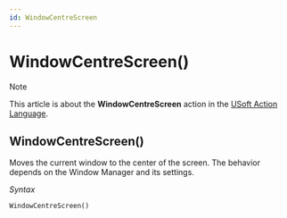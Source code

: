 ```yaml
---
id: WindowCentreScreen
---
```


# WindowCentreScreen()



> [!NOTE]
> This article is about the **WindowCentreScreen** action in the [USoft Action Language](/docs/Task%20flow/Action%20Language%20reference/USoft%20Action%20Language.md).

## **WindowCentreScreen()**

Moves the current window to the center of the screen. The behavior depends on the Window Manager and its settings.

*Syntax*

```
WindowCentreScreen()
```

 